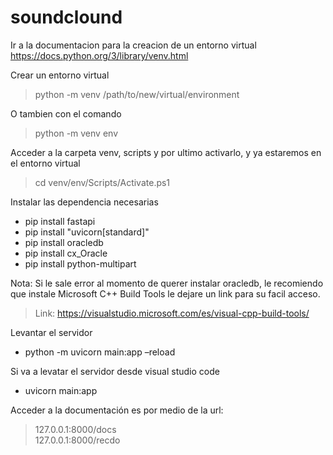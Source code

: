 # soundclound

Ir a la documentacion para la creacion de un entorno virtual
https://docs.python.org/3/library/venv.html

Crear un entorno virtual
  >python -m venv /path/to/new/virtual/environment

O tambien con el comando
  >python -m venv env

Acceder a la carpeta venv, scripts y por ultimo activarlo, y ya estaremos en el entorno virtual
  >cd venv/env/Scripts/Activate.ps1

Instalar las dependencia necesarias
  - pip install fastapi
  - pip install "uvicorn[standard]"
  - pip install oracledb
  - pip install cx_Oracle
  - pip install python-multipart


  
  Nota: Si le sale error al momento de querer instalar oracledb, le recomiendo que instale Microsoft C++ Build Tools le dejare un link para su facil acceso. 
   >Link: https://visualstudio.microsoft.com/es/visual-cpp-build-tools/

Levantar el servidor
  - python -m uvicorn main:app –reload
  
Si va a levatar el servidor desde visual studio code
  - uvicorn main:app

Acceder a la documentación es por medio de la url: 
  > 127.0.0.1:8000/docs  
  > 127.0.0.1:8000/recdo
